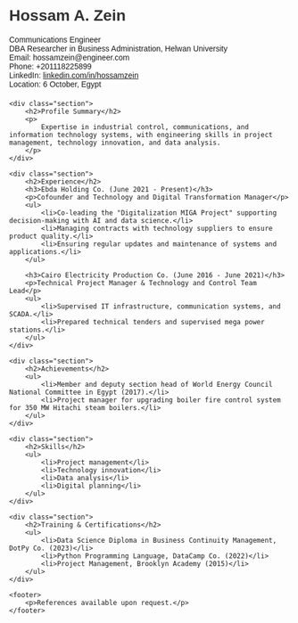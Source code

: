 

<html lang="en">
<head>
    <meta charset="UTF-8">
    <meta name="viewport" content="width=device-width, initial-scale=1.0">
    <title>CV - Hossam Ahmed Zein</title>
    <style>
        body {
            font-family: Arial, sans-serif;
            margin: 40px;
        }
        h1, h2, h3 {
            color: #333;
        }
        .contact-info {
            margin-bottom: 20px;
        }
        .section {
            margin-bottom: 40px;
        }
    </style>
</head>
<body>
    <h1>Hossam A. Zein</h1>
    <p class="contact-info">
        Communications Engineer<br>
        DBA Researcher in Business Administration, Helwan University<br>
        Email: hossamzein@engineer.com<br>
        Phone: +201118225899<br>
        LinkedIn: <a href="https://www.linkedin.com/in/hossamzein">linkedin.com/in/hossamzein</a><br>
        Location: 6 October, Egypt
    </p>

    <div class="section">
        <h2>Profile Summary</h2>
        <p>
            Expertise in industrial control, communications, and information technology systems, with engineering skills in project management, technology innovation, and data analysis.
        </p>
    </div>

    <div class="section">
        <h2>Experience</h2>
        <h3>Ebda Holding Co. (June 2021 - Present)</h3>
        <p>Cofounder and Technology and Digital Transformation Manager</p>
        <ul>
            <li>Co-leading the "Digitalization MIGA Project" supporting decision-making with AI and data science.</li>
            <li>Managing contracts with technology suppliers to ensure product quality.</li>
            <li>Ensuring regular updates and maintenance of systems and applications.</li>
        </ul>

        <h3>Cairo Electricity Production Co. (June 2016 - June 2021)</h3>
        <p>Technical Project Manager & Technology and Control Team Lead</p>
        <ul>
            <li>Supervised IT infrastructure, communication systems, and SCADA.</li>
            <li>Prepared technical tenders and supervised mega power stations.</li>
        </ul>
    </div>

    <div class="section">
        <h2>Achievements</h2>
        <ul>
            <li>Member and deputy section head of World Energy Council National Committee in Egypt (2017).</li>
            <li>Project manager for upgrading boiler fire control system for 350 MW Hitachi steam boilers.</li>
        </ul>
    </div>

    <div class="section">
        <h2>Skills</h2>
        <ul>
            <li>Project management</li>
            <li>Technology innovation</li>
            <li>Data analysis</li>
            <li>Digital planning</li>
        </ul>
    </div>

    <div class="section">
        <h2>Training & Certifications</h2>
        <ul>
            <li>Data Science Diploma in Business Continuity Management, DotPy Co. (2023)</li>
            <li>Python Programming Language, DataCamp Co. (2022)</li>
            <li>Project Management, Brooklyn Academy (2015)</li>
        </ul>
    </div>

    <footer>
        <p>References available upon request.</p>
    </footer>
</body>
</html>
